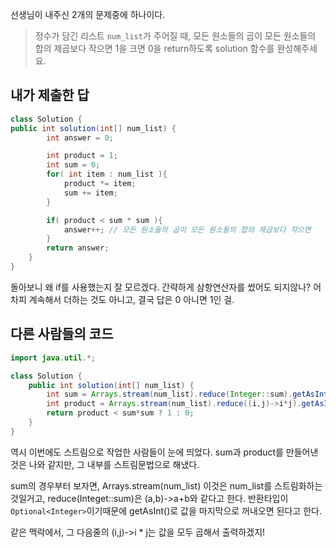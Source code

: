 선생님이 내주신 2개의 문제중에 하나이다.

> 정수가 담긴 리스트 `num_list`가 주어질 때, 모든 원소들의 곱이 모든 원소들의 합의 제곱보다 작으면 1을 크면 0을 return하도록 solution 함수를 완성해주세요.


## 내가 제출한 답

```java
class Solution {
public int solution(int[] num_list) {
        int answer = 0;

        int product = 1;
        int sum = 0;
        for( int item : num_list ){
            product *= item;
            sum += item;
        }

        if( product < sum * sum ){
            answer++; // 모든 원소들의 곱이 모든 원소들의 합의 제곱보다 작으면
        }
        return answer;
    }
}
```

돌아보니 왜 if를 사용했는지 잘 모르겠다. 간략하게 삼항연산자를 썼어도 되지않나? 
어차피 계속해서 더하는 것도 아니고, 결국 답은 0 아니면 1인 걸.




## 다른 사람들의 코드

```java
import java.util.*;

class Solution {
    public int solution(int[] num_list) {
        int sum = Arrays.stream(num_list).reduce(Integer::sum).getAsInt();
        int product = Arrays.stream(num_list).reduce((i,j)->i*j).getAsInt();
        return product < sum*sum ? 1 : 0;
    }
}
```

역시 이번에도 스트림으로 작업한 사람들이 눈에 띄었다.
sum과 product를 만들어낸 것은 나와 같지만, 그 내부를 스트림문법으로 해냈다.

sum의 경우부터 보자면, Arrays.stream(num_list) 이것은 num_list를 스트림화하는것일거고, reduce(Integet::sum)은 (a,b)->a+b와 같다고 한다. 
반환타입이 `Optional<Integer>`이기때문에 getAsInt()로 값을 마지막으로 꺼내오면 된다고 한다.

같은 맥락에서, 그 다음줄의 (i,j)->i * j는 값을 모두 곱해서 출력하겠지!